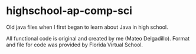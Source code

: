 # highschool-ap-comp-sci
Old java files when I first began to learn about Java in high school.

All functional code is original and created by me (Mateo Delgadillo).
Format and file for code was provided by Florida Virtual School.


